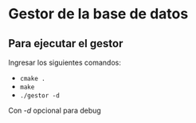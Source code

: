 # Gestor de la base de datos

## Para ejecutar el gestor

Ingresar los siguientes comandos:
+ `cmake .`
+ `make`
+ `./gestor -d`

Con *-d* opcional para debug 
